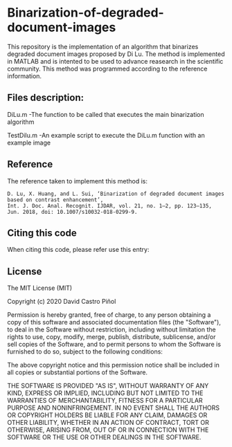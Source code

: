 # Binarization-of-degraded-document-images

This repository is the implementation of an algorithm that binarizes degraded document images proposed by Di Lu. The method is implemented in MATLAB and is intented to be used to advance reasearch in the scientific community. This method was programmed according to the reference information.

## Files description:

DiLu.m
  -The function to be called that executes the main binarization algorithm
  
TestDilu.m
  -An example script to execute the DiLu.m function with an example image
  
## Reference
The reference taken to implement this method is:

```
D. Lu, X. Huang, and L. Sui, ‘Binarization of degraded document images based on contrast enhancement’, 
Int. J. Doc. Anal. Recognit. IJDAR, vol. 21, no. 1–2, pp. 123–135, Jun. 2018, doi: 10.1007/s10032-018-0299-9.
```

## Citing this code

When citing this code, please refer use this entry:

## License

The MIT License (MIT)

Copyright (c) 2020 David Castro Piñol

Permission is hereby granted, free of charge, to any person obtaining a copy of this software and associated documentation files (the "Software"), to deal in the Software without restriction, including without limitation the rights to use, copy, modify, merge, publish, distribute, sublicense, and/or sell copies of the Software, and to permit persons to whom the Software is furnished to do so, subject to the following conditions:

The above copyright notice and this permission notice shall be included in all copies or substantial portions of the Software.

THE SOFTWARE IS PROVIDED "AS IS", WITHOUT WARRANTY OF ANY KIND, EXPRESS OR IMPLIED, INCLUDING BUT NOT LIMITED TO THE WARRANTIES OF MERCHANTABILITY, FITNESS FOR A PARTICULAR PURPOSE AND NONINFRINGEMENT. IN NO EVENT SHALL THE AUTHORS OR COPYRIGHT HOLDERS BE LIABLE FOR ANY CLAIM, DAMAGES OR OTHER LIABILITY, WHETHER IN AN ACTION OF CONTRACT, TORT OR OTHERWISE, ARISING FROM, OUT OF OR IN CONNECTION WITH THE SOFTWARE OR THE USE OR OTHER DEALINGS IN THE SOFTWARE.




